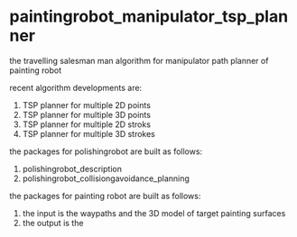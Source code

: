 # paintingrobot_manipulator_tsp_planner
the travelling salesman man algorithm for manipulator path planner of painting robot

recent algorithm developments are:
1. TSP planner for multiple 2D points
2. TSP planner for multiple 3D points
3. TSP planner for multiple 2D stroks
4. TSP planner for multiple 3D strokes



the packages for polishingrobot are built as follows:
1. polishingrobot_description
2. polishingrobot_collisiongavoidance_planning

the packages for painting robot are built as follows:
1. the input is the waypaths and the 3D model of target painting surfaces 
2. the output is the

